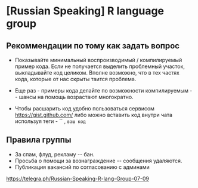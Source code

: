 # [Russian Speaking] R language group

## Рекоммендации по тому как задать вопрос

- Показывайте минимальный воспроизводимый / компилируемый пример кода. Если не получается выделить проблемный участок, выкладывайте код целиком. Вполне возможно, что в тех частях кода, которые от нас скрыты таится проблема.

- Еще раз - примеры кода делайте по возможности компилируемым -- шансы на помощь возрастают многократно.

- Чтобы расшарить код удобно пользоваться сервисом https://gist.github.com/ либо можно вставить код внутри чата используя теги    - `` , `ваш код`

## Правила группы

- За спам, флуд, рекламу -- бан. 
- Просьба о помощи за вознаграждение -- сообщения удаляются.
- Публикация вакансий по согласованию с админами


https://telegra.ph/Russian-Speaking-R-lang-Group-07-09
